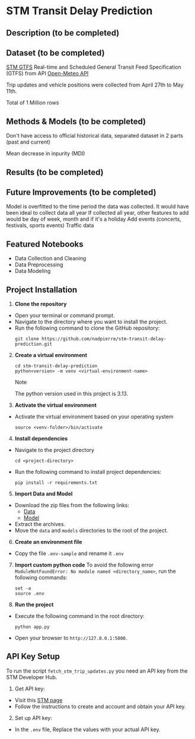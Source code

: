 # STM Transit Delay Prediction

## Description (to be completed)

## Dataset (to be completed)

[STM GTFS](https://www.stm.info/en/about/developers)
Real-time and Scheduled General Transit Feed Specification (GTFS) from API
[Open-Meteo API](https://open-meteo.com/en/docs)

Trip updates and vehicle positions were collected from April 27th to May 11th.

Total of 1 Million rows

## Methods & Models (to be completed)

Don't have access to official historical data, separated dataset in 2 parts (past and current)

Mean decrease in inpurity (MDI)

## Results (to be completed)

## Future Improvements (to be completed)

Model is overfitted to the time period the data was collected. It would have been ideal to collect data all year
If collected all year, other features to add would be day of week, month and if it's a holiday
Add events (concerts, festivals, sports events)
Traffic data

## Featured Notebooks

- Data Collection and Cleaning
- Data Preprocessing
- Data Modeling

## Project Installation

1. **Clone the repository**

- Open your terminal or command prompt.
- Navigate to the directory where you want to install the project.
- Run the following command to clone the GitHub repository:
  ```
  git clone https://github.com/nadpierre/stm-transit-delay-prediction.git
  ```

2. **Create a virtual environment**

   ```
   cd stm-transit-delay-prediction
   python<version> -m venv <virtual-environment-name>
   ```

   > [!NOTE]
   > The python version used in this project is 3.13.

3. **Activate the virtual environment**

- Activate the virtual environment based on your operating system
  ```
  source <venv-folder>/bin/activate
  ```

4. **Install dependencies**

- Navigate to the project directory
  ```
  cd <project-directory>
  ```
- Run the following command to install project dependencies:
  ```
  pip install -r requirements.txt
  ```

5. **Import Data and Model**

- Download the zip files from the following links:
  - [Data](https://drive.google.com/file/d/1GrZjOHlRLHzp_8HobkqwjebAieV8boO-/view?usp=sharing)
  - [Model]()
- Extract the archives.
- Move the `data` and `models` directories to the root of the project.

6. **Create an environment file**

- Copy the file `.env-sample` and rename it `.env`

7. **Import custom python code**
   To avoid the following error `ModuleNotFoundError: No module named <directory_name>`, run the following commands:

   ```
   set -a
   source .env
   ```

8. **Run the project**

- Execute the following command in the root directory:
  ```
  python app.py
  ```
- Open your browser to `http://127.0.0.1:5000`.

## API Key Setup

To run the script `fetch_stm_trip_updates.py` you need an API key from the STM Developer Hub.

1. Get API key:

- Visit this [STM page](https://www.stm.info/en/about/developers/faq-new-api-hub)
- Follow the instructions to create and account and obtain your API key.

2. Set up API key:

- In the `.env` file, Replace the values with your actual API key.

